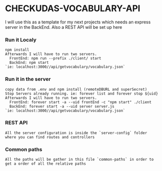 # CHECKUDAS-VOCABULARY-API

  I will use this as a template for my next projects which needs an express server in the BackEnd.
  Also a REST API will be set up here

  ### Run it Localy
    npm install
    Afterwards I will have to run two servers.
      FrontEnd: npm run --prefix ./client/ start
      BackEnd: npm start
    `ie: localhost:3000//api/getvocabulary/vocabulary.json`

  ### Run it in the server
    copy data from .env and npm install (remoteDBURL and superSecret)
    Stop Servers already running. ie: forever list and forever stop ${uid}
    Afterwards I will have to run two servers.
      FrontEnd: forever start -a --uid frontEnd -c "npm start" ./client
      BackEnd: forever start -a --uid server server.js
    `ie: localhost:3000//api/getvocabulary/vocabulary.json`

  ### REST API
    All the server configuration is inside the `server-config` folder where you can find routes and controllers

  ### Common paths
    All the paths will be gather in this file `common-paths` in order to get a order of all the relative paths

